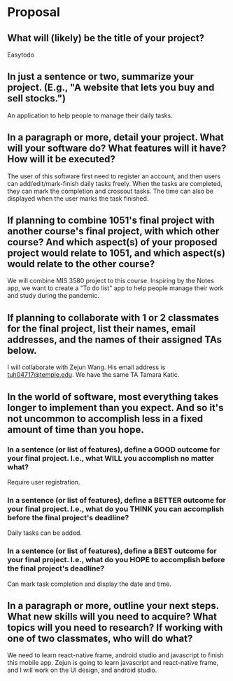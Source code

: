 # Proposal

## What will (likely) be the title of your project?

Easytodo

## In just a sentence or two, summarize your project. (E.g., "A website that lets you buy and sell stocks.")

An application to help people to manage their daily tasks.

## In a paragraph or more, detail your project. What will your software do? What features will it have? How will it be executed?
The user of this software first need to register an account, and then users can add/edit/mark-finish daily tasks freely. When the tasks are completed, they can mark the completion and crossout tasks. The time can also be displayed when the user marks the task finished.


## If planning to combine 1051's final project with another course's final project, with which other course? And which aspect(s) of your proposed project would relate to 1051, and which aspect(s) would relate to the other course?
We will combine MIS 3580 project to this course. Inspiring by the Notes app, we want to create a "To do list" app to help people manage their work and study during the pandemic.
## If planning to collaborate with 1 or 2 classmates for the final project, list their names, email addresses, and the names of their assigned TAs below.

I will collaborate with Zejun Wang. His email address is tuh04717@temple.edu. We have the same TA Tamara Katic.

## In the world of software, most everything takes longer to implement than you expect. And so it's not uncommon to accomplish less in a fixed amount of time than you hope.

### In a sentence (or list of features), define a GOOD outcome for your final project. I.e., what WILL you accomplish no matter what?

Require user registration.

### In a sentence (or list of features), define a BETTER outcome for your final project. I.e., what do you THINK you can accomplish before the final project's deadline?

Daily tasks can be added.

### In a sentence (or list of features), define a BEST outcome for your final project. I.e., what do you HOPE to accomplish before the final project's deadline?

Can mark task completion and display the date and time.

## In a paragraph or more, outline your next steps. What new skills will you need to acquire? What topics will you need to research? If working with one of two classmates, who will do what?

We need to learn react-native frame, android studio and javascript to finish this mobile app. Zejun is going to learn javascript and react-native frame, and I will work on the UI design, and android studio.
